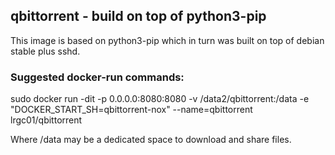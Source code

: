 ## qbittorrent - build on top of python3-pip

This image is based on python3-pip which in turn was built on top of debian stable plus sshd.


### Suggested docker-run commands:
sudo docker run -dit -p 0.0.0.0:8080:8080 -v /data2/qbittorrent:/data -e "DOCKER_START_SH=qbittorrent-nox" --name=qbittorrent lrgc01/qbittorrent

Where /data may be a dedicated space to download and share files.

